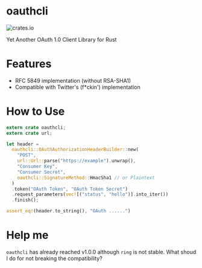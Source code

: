 # oauthcli
![crates.io](https://img.shields.io/crates/v/oauthcli.svg)

Yet Another OAuth 1.0 Client Library for Rust

# Features
- RFC 5849 implementation (without RSA-SHA1)
- Compatible with Twitter's (f*ckin') implementation

# How to Use
```rust
extern crate oauthcli;
extern crate url;

let header =
  oauthcli::OAuthAuthorizationHeaderBuilder::new(
    "POST",
    url::Url::parse("https://example").unwrap(),
    "Consumer Key",
    "Consumer Secret",
    oauthcli::SignatureMethod::HmacSha1 // or Plaintext
  )
  .token("OAuth Token", "OAuth Token Secret")
  .request_parameters(vec![("status", "hello")].into_iter())
  .finish();

assert_eq!(header.to_string(), "OAuth ......")
```

# Help me
`oauthcli` has already reached v1.0.0 although `ring` is not stable.
What shoud I do for not breaking the compatibility?
